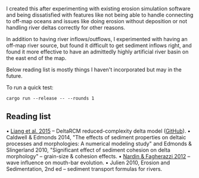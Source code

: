 I created this after experimenting with existing erosion simulatiion software and being dissatisfied with features like not being able to handle connecting to off-map oceans and issues like doing erosion without deposition or not handling river deltas correctly for other reasons.

In addition to having river inflows/outflows, I experimented with having an off-map river source, but found it difficult to get sediment inflows right, and found it more effective to have an admittedly highly artificial river basin on the east end of the map.

Below reading list is mostly things I haven't incorporated but may in the future.

To run a quick test:
```
cargo run --release -- --rounds 1
```

Reading list
------------
• [Liang et al. 2015](https://esurf.copernicus.org/articles/3/67/2015/esurf-3-67-2015.html) – DeltaRCM reduced-complexity delta model ([GitHub](https://github.com/DeltaRCM/pyDeltaRCM)).
• Caldwell & Edmonds 2014, "The effects of sediment properties on deltaic processes and morphologies: A numerical modeling
study" and Edmonds & Slingerland 2010, "Significant effect of sediment cohesion on delta morphology" – grain-size & cohesion effects.
• [Nardin & Fagherazzi 2012](https://agupubs.onlinelibrary.wiley.com/doi/full/10.1029/2012GL051788) – wave influence on mouth-bar evolution.
• Julien 2010, Erosion and Sedimentation, 2nd ed – sediment transport formulas for rivers.